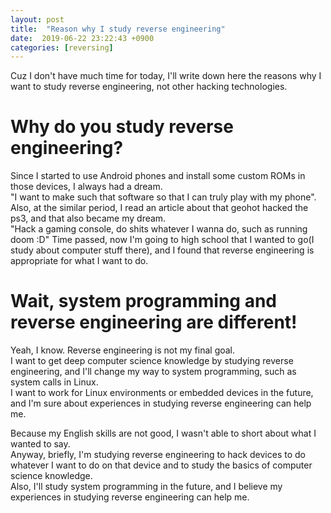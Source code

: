 ```yaml
---
layout: post
title:  "Reason why I study reverse engineering"
date:  2019-06-22 23:22:43 +0900
categories: [reversing]
---
```

Cuz I don't have much time for today, I'll write down here the reasons why I want to study reverse engineering, not other hacking technologies.

# Why do you study reverse engineering?
Since I started to use Android phones and install some custom ROMs in those devices, I always had a dream.  
"I want to make such that software so that I can truly play with my phone".  
Also, at the similar period, I read an article about that geohot hacked the ps3, and that also became my dream.  
"Hack a gaming console, do shits whatever I wanna do, such as running doom :D"
Time passed, now I'm going to high school that I wanted to go(I study about computer stuff there), and I found that reverse engineering is appropriate for what I want to do.  

# Wait, system programming and reverse engineering are different!
Yeah, I know. Reverse engineering is not my final goal.  
I want to get deep computer science knowledge by studying reverse engineering, and I'll change my way to system programming, such as system calls in Linux.  
I want to work for Linux environments or embedded devices in the future, and I'm sure about experiences in studying reverse engineering can help me.

Because my English skills are not good, I wasn't able to short about what I wanted to say.  
Anyway, briefly, I'm studying reverse engineering to hack devices to do whatever I want to do on that device and to study the basics of computer science knowledge.  
Also, I'll study system programming in the future, and I believe my experiences in studying reverse engineering can help me.

